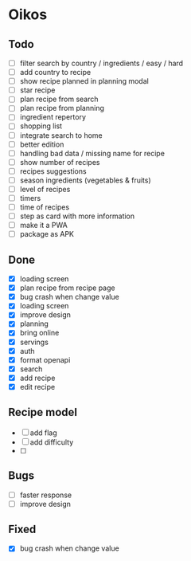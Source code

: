 # Oikos

## Todo

- [ ] filter search by country / ingredients / easy / hard
- [ ] add country to recipe
- [ ] show recipe planned in planning modal
- [ ] star recipe
- [ ] plan recipe from search
- [ ] plan recipe from planning
- [ ] ingredient repertory
- [ ] shopping list
- [ ] integrate search to home
- [ ] better edition
- [ ] handling bad data / missing name for recipe
- [ ] show number of recipes
- [ ] recipes suggestions
- [ ] season ingredients (vegetables & fruits)
- [ ] level of recipes
- [ ] timers
- [ ] time of recipes
- [ ] step as card with more information
- [ ] make it a PWA
- [ ] package as APK

## Done

- [x] loading screen
- [x] plan recipe from recipe page
- [x] bug crash when change value
- [x] loading screen
- [x] improve design
- [x] planning
- [x] bring online
- [x] servings
- [x] auth
- [x] format openapi
- [X] search
- [x] add recipe
- [x] edit recipe

## Recipe model

- [ ] add flag
- [ ] add difficulty
- [ ]

## Bugs

- [ ] faster response
- [ ] improve design

## Fixed

- [x] bug crash when change value